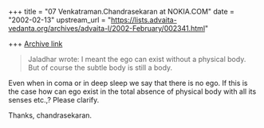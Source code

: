 +++
title = "07 Venkatraman.Chandrasekaran at NOKIA.COM"
date = "2002-02-13"
upstream_url = "https://lists.advaita-vedanta.org/archives/advaita-l/2002-February/002341.html"

+++
[Archive link](https://lists.advaita-vedanta.org/archives/advaita-l/2002-February/002341.html)

> Jaladhar wrote:
> I meant the ego can exist without a physical body.  
> But of course the subtle body is still a body.

  Even when in coma or in deep sleep we say that there
is no ego. If this is the case how can ego exist in the
total absence of physical body with all its senses etc.,?
Please clarify.

  Thanks,
  chandrasekaran.




